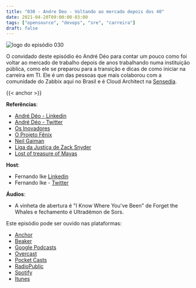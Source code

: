 ```yaml
---
title: "030 - Andre Deo - Voltando ao mercado depois dos 40"
date: 2021-04-20T09:00:00-03:00
tags: ["opensource", "devops", "sre", "carreira"]
draft: false
---
```

![logo do episódio 030](/images/pontocafe_030.png)

O convidado deste episódio éo André Déo para contar um pouco como foi voltar ao mercado de trabalho depois de anos trabalhando numa instituição pública, como ele se preparou para a transição e dicas de como iniciar na carreira em TI. 
Ele é um das pessoas que mais colaborou com a comunidade do Zabbix aqui no Brasil e é Cloud Architect na [Sensedia](https://www.sensedia.com/).

{{< anchor  >}}

**Referências**:
* [André Déo - Linkedin](https://www.linkedin.com/in/andredeo/)
* [André Déo - Twitter](https://twitter.com/deoandre/)
* [Os Inovadores]()
* [O Projeto Fênix](https://www.amazon.com/Projeto-F%C3%AAnix-Romance-DevOps-Neg%C3%B3cio/dp/8550801895)
* [Neil Gaiman](https://www.amazon.com/s?k=neil+gaiman+library&i=stripbooks-intl-ship&crid=E9F38X8FXQO7&sprefix=neil+gai%2Cstripbooks-intl-ship%2C267&ref=nb_sb_ss_ts-doa-p_3_8)
* [Liga da Justiça de Zack Snyder](https://www.imdb.com/title/tt12361974/)
* [Lost of treasure of Mayas](https://www.natgeotv.com/za/shows/natgeo/lost-treasures-of-the-maya)

**Host**:

* Fernando Ike [Linkedin](https://www.linkedin.com/in/fernandoike/)
* Fernando Ike - [Twitter](https://twitter.com/fernandoike)

**Áudios**:

* A vinheta de abertura é "I Know Where You've Been" de Forget the Whales e fechamento é Ultradémon de Sors.

Este episódio pode ser ouvido nas plataformas:

* [Anchor](https://anchor.fm/pontocafe)
* [Beaker](https://www.breaker.audio/ponto-cafe)
* [Google Podcasts](https://www.google.com/podcasts?feed=aHR0cHM6Ly9hbmNob3IuZm0vcy81OWRkZTI0L3BvZGNhc3QvcnNz)
* [Overcast](https://overcast.fm/itunes1513597862/pontocaf-podcast-uma-conversa-sobre-tecnologias-e-as-coisas-que-est-o-em-volta)
* [Pocket Casts](https://pca.st/1cbp2reg)
* [RadioPublic](https://radiopublic.com/ponto-caf-G2pjqv)
* [Spotify](https://open.spotify.com/show/3HzpEbfhFBGPNba8PADIhP)
* [Itunes](https://podcasts.apple.com/us/podcast/pontocaf%C3%A9-podcast-%C3%A9-uma-conversa-sobre-tecnologias/id1513597862)
